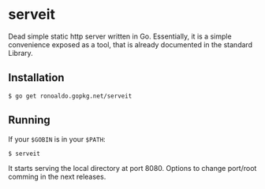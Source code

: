 # serveit

Dead simple static http server written in Go. Essentially,
it is a simple convenience exposed as a tool, that is already
documented in the standard Library.

## Installation

	$ go get ronoaldo.gopkg.net/serveit

## Running

If your `$GOBIN` is in your `$PATH`:

	$ serveit

It starts serving the local directory at port 8080. Options to
change port/root comming in the next releases.
